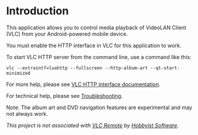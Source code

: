 # Introduction #
This application allows you to control media playback of VideoLAN Client (VLC) from your Android-powered mobile device.

You must enable the HTTP interface in VLC for this application to work.

To start VLC HTTP server from the command line, use a command like this:

`vlc --extraintf=luahttp --fullscreen --http-album-art --qt-start-minimized`

For more help, please see [VLC HTTP interface documentation](https://wiki.videolan.org/Documentation:Modules/http_intf/).

For technical help, please see [Troubleshooting](http://code.google.com/p/android-vlc-remote/wiki/Troubleshooting).

Note: The album art and DVD navigation features are experimental and may not always work.


_This project is not associated with [VLC Remote](https://market.android.com/details?id=com.hobbyistsoftware.android.vlcremote_us)  by [Hobbyist Software](http://hobbyistsoftware.com/vlc)_.

<a href='Hidden comment: 
=Support this project=
[https://www.paypal.com/cgi-bin/webscr?cmd=_s-xclick&hosted_button_id=6446146 https://www.paypal.com/en_US/i/btn/btn_donateCC_LG.gif]
'></a>